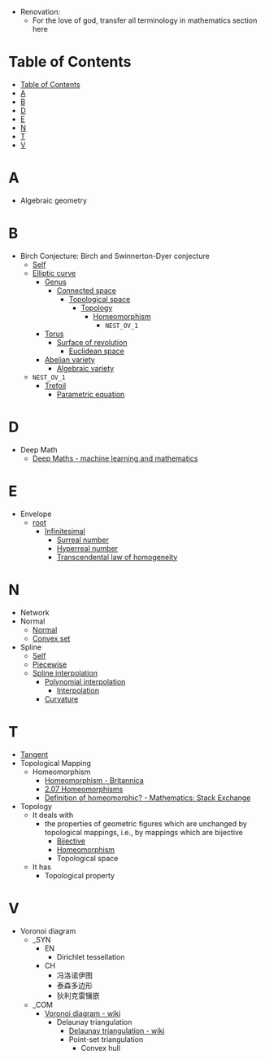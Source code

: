 - Renovation: 
  - For the love of god, transfer all terminology in mathematics section here
# Table of Contents
- [Table of Contents](#table-of-contents)
- [A](#a)
- [B](#b)
- [D](#d)
- [E](#e)
- [N](#n)
- [T](#t)
- [V](#v)

# A 
- Algebraic geometry
# B
- Birch Conjecture: Birch and Swinnerton-Dyer conjecture
  - [Self](https://en.wikipedia.org/wiki/Birch_and_Swinnerton-Dyer_conjecture)
  - [Elliptic curve](https://en.wikipedia.org/wiki/Elliptic_curve)
    - [Genus](https://en.wikipedia.org/wiki/Genus_(mathematics)#Algebraic_geometry)
      - [Connected space](https://en.wikipedia.org/wiki/Connected_space)
        - [Topological space](https://en.wikipedia.org/wiki/Topological_space)
          - [Topology](https://en.wikipedia.org/wiki/Topology)
            - [Homeomorphism](https://en.wikipedia.org/wiki/Homeomorphism)
              - `NEST_OV_1`
    - [Torus](https://en.wikipedia.org/wiki/Torus)
      - [Surface of revolution](https://en.wikipedia.org/wiki/Surface_of_revolution)
        - [Euclidean space](https://en.wikipedia.org/wiki/Euclidean_space)
    - [Abelian variety](https://en.wikipedia.org/wiki/Abelian_variety)
      - [Algebraic variety](https://en.wikipedia.org/wiki/Algebraic_variety#Projective_variety)
  - `NEST_OV_1`
    - [Trefoil](https://en.wikipedia.org/wiki/Trefoil_knot)
      - [Parametric equation](https://en.wikipedia.org/wiki/Parametric_equation)
# D
- Deep Math
  - [Deep Maths - machine learning and mathematics](https://www.youtube.com/watch?v=wbJQTtjlM_w)
# E
- Envelope
  - [root](https://en.wikipedia.org/wiki/Envelope_(mathematics))
    - [Infinitesimal](https://en.wikipedia.org/wiki/Infinitesimal)
      - [Surreal number](https://en.wikipedia.org/wiki/Surreal_number)
      - [Hyperreal number](https://en.wikipedia.org/wiki/Hyperreal_number)
      - [Transcendental law of homogeneity](https://en.wikipedia.org/wiki/Transcendental_law_of_homogeneity)
# N 
- Network
- Normal
  - [Normal](https://en.wikipedia.org/wiki/Normal_(geometry))
  - [Convex set](https://en.wikipedia.org/wiki/Convex_set)
- Spline
  - [Self](https://en.wikipedia.org/wiki/Spline_(mathematics))
  - [Piecewise](https://en.wikipedia.org/wiki/Piecewise)
  - [Spline interpolation](https://en.wikipedia.org/wiki/Spline_interpolation)
    - [Polynomial interpolation](https://en.wikipedia.org/wiki/Polynomial_interpolation)
      - [Interpolation](https://en.wikipedia.org/wiki/Interpolation)
    - [Curvature](https://en.wikipedia.org/wiki/Curvature)

# T
- [Tangent](https://en.wikipedia.org/wiki/Tangent)
- Topological Mapping
  - Homeomorphism
    - [Homeomorphism - Britannica](https://www.britannica.com/science/homeomorphism)
    - [2.07 Homeomorphisms](http://www.homepages.ucl.ac.uk/~ucahjde/tg/html/topsp07.html)
    - [Definition of homeomorphic? - Mathematics: Stack Exchange](https://math.stackexchange.com/questions/1410343/definition-of-homeomorphic)
- Topology
  - It deals with 
    - the properties of geometric figures which are unchanged by topological mappings, i.e., by mappings which are bijective
      - [Bijective](https://en.wikipedia.org/wiki/Bijection#:~:text=In%20mathematics%2C%20a%20bijection%2C%20bijective,element%20of%20the%20first%20set.)
      - [Homeomorphism](https://en.wikipedia.org/wiki/Homeomorphism)
      - Topological space
  - It has
    - Topological property
# V
- Voronoi diagram
  - _SYN
    - EN
      - Dirichlet tessellation
    - CH
      - 冯洛诺伊图
      - 泰森多边形
      - 狄利克雷镶嵌
  - _COM
    - [Voronoi diagram - wiki](https://en.wikipedia.org/wiki/Voronoi_diagram)
      - Delaunay triangulation
        - [Delaunay triangulation - wiki](https://en.wikipedia.org/wiki/Delaunay_triangulation)
        - Point-set triangulation
          - Convex hull